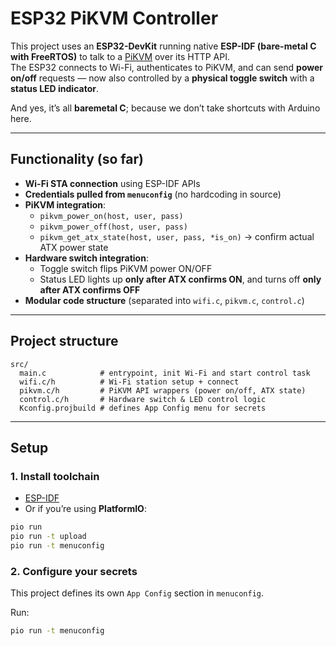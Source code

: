 # ESP32 PiKVM Controller

This project uses an **ESP32-DevKit** running native **ESP-IDF (bare-metal C with FreeRTOS)** to talk to a [PiKVM](https://pikvm.org/) over its HTTP API.  
The ESP32 connects to Wi-Fi, authenticates to PiKVM, and can send **power on/off** requests — now also controlled by a **physical toggle switch** with a **status LED indicator**.

And yes, it’s all **baremetal C**; because we don’t take shortcuts with Arduino here. 

---

## Functionality (so far)

- **Wi-Fi STA connection** using ESP-IDF APIs
- **Credentials pulled from `menuconfig`** (no hardcoding in source)
- **PiKVM integration**:
  - `pikvm_power_on(host, user, pass)`
  - `pikvm_power_off(host, user, pass)`
  - `pikvm_get_atx_state(host, user, pass, *is_on)` → confirm actual ATX power state
- **Hardware switch integration**:
  - Toggle switch flips PiKVM power ON/OFF
  - Status LED lights up **only after ATX confirms ON**, and turns off **only after ATX confirms OFF**
- **Modular code structure** (separated into `wifi.c`, `pikvm.c`, `control.c`)
---

## Project structure
```text
src/
  main.c            # entrypoint, init Wi-Fi and start control task
  wifi.c/h          # Wi-Fi station setup + connect
  pikvm.c/h         # PiKVM API wrappers (power on/off, ATX state)
  control.c/h       # Hardware switch & LED control logic
  Kconfig.projbuild # defines App Config menu for secrets
```
---

## Setup

### 1. Install toolchain
- [ESP-IDF](https://docs.espressif.com/projects/esp-idf/en/latest/esp32/get-started/index.html)
- Or if you’re using **PlatformIO**: 
```bash
pio run
pio run -t upload 
pio run -t menuconfig
```
### 2. Configure your secrets
This project defines its own `App Config` section in `menuconfig`.

Run:
```bash
pio run -t menuconfig